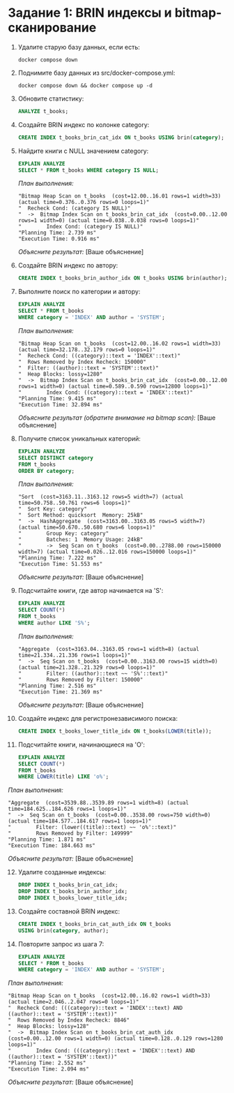 # Задание 1: BRIN индексы и bitmap-сканирование

1. Удалите старую базу данных, если есть:
   ```shell
   docker compose down
   ```

2. Поднимите базу данных из src/docker-compose.yml:
   ```shell
   docker compose down && docker compose up -d
   ```

3. Обновите статистику:
   ```sql
   ANALYZE t_books;
   ```

4. Создайте BRIN индекс по колонке category:
   ```sql
   CREATE INDEX t_books_brin_cat_idx ON t_books USING brin(category);
   ```

5. Найдите книги с NULL значением category:
   ```sql
   EXPLAIN ANALYZE
   SELECT * FROM t_books WHERE category IS NULL;
   ```
   
   *План выполнения:*
   ```
   "Bitmap Heap Scan on t_books  (cost=12.00..16.01 rows=1 width=33) (actual time=0.376..0.376 rows=0 loops=1)"
   "  Recheck Cond: (category IS NULL)"
   "  ->  Bitmap Index Scan on t_books_brin_cat_idx  (cost=0.00..12.00 rows=1 width=0) (actual time=0.038..0.038 rows=0 loops=1)"
   "        Index Cond: (category IS NULL)"
   "Planning Time: 2.739 ms"
   "Execution Time: 0.916 ms"
   ```
   
   *Объясните результат:*
   [Ваше объяснение]

6. Создайте BRIN индекс по автору:
   ```sql
   CREATE INDEX t_books_brin_author_idx ON t_books USING brin(author);
   ```

7. Выполните поиск по категории и автору:
   ```sql
   EXPLAIN ANALYZE
   SELECT * FROM t_books 
   WHERE category = 'INDEX' AND author = 'SYSTEM';
   ```
   
   *План выполнения:*
   ```
   "Bitmap Heap Scan on t_books  (cost=12.00..16.02 rows=1 width=33) (actual time=32.178..32.179 rows=0 loops=1)"
   "  Recheck Cond: ((category)::text = 'INDEX'::text)"
   "  Rows Removed by Index Recheck: 150000"
   "  Filter: ((author)::text = 'SYSTEM'::text)"
   "  Heap Blocks: lossy=1280"
   "  ->  Bitmap Index Scan on t_books_brin_cat_idx  (cost=0.00..12.00 rows=1 width=0) (actual time=0.589..0.590 rows=12800 loops=1)"
   "        Index Cond: ((category)::text = 'INDEX'::text)"
   "Planning Time: 9.415 ms"
   "Execution Time: 32.894 ms"
   ```
   
   *Объясните результат (обратите внимание на bitmap scan):*
   [Ваше объяснение]

8. Получите список уникальных категорий:
   ```sql
   EXPLAIN ANALYZE
   SELECT DISTINCT category 
   FROM t_books 
   ORDER BY category;
   ```
   
   *План выполнения:*
   ```
   "Sort  (cost=3163.11..3163.12 rows=5 width=7) (actual time=50.758..50.761 rows=6 loops=1)"
   "  Sort Key: category"
   "  Sort Method: quicksort  Memory: 25kB"
   "  ->  HashAggregate  (cost=3163.00..3163.05 rows=5 width=7) (actual time=50.670..50.680 rows=6 loops=1)"
   "        Group Key: category"
   "        Batches: 1  Memory Usage: 24kB"
   "        ->  Seq Scan on t_books  (cost=0.00..2788.00 rows=150000 width=7) (actual time=0.026..12.016 rows=150000 loops=1)"
   "Planning Time: 7.222 ms"
   "Execution Time: 51.553 ms"
   ```
   
   *Объясните результат:*
   [Ваше объяснение]

9. Подсчитайте книги, где автор начинается на 'S':
   ```sql
   EXPLAIN ANALYZE
   SELECT COUNT(*) 
   FROM t_books 
   WHERE author LIKE 'S%';
   ```
   
   *План выполнения:*
   ```
   "Aggregate  (cost=3163.04..3163.05 rows=1 width=8) (actual time=21.334..21.336 rows=1 loops=1)"
   "  ->  Seq Scan on t_books  (cost=0.00..3163.00 rows=15 width=0) (actual time=21.328..21.329 rows=0 loops=1)"
   "        Filter: ((author)::text ~~ 'S%'::text)"
   "        Rows Removed by Filter: 150000"
   "Planning Time: 2.516 ms"
   "Execution Time: 21.369 ms"
   ```
   
   *Объясните результат:*
   [Ваше объяснение]

10. Создайте индекс для регистронезависимого поиска:
    ```sql
    CREATE INDEX t_books_lower_title_idx ON t_books(LOWER(title));
    ```

11. Подсчитайте книги, начинающиеся на 'O':
    ```sql
    EXPLAIN ANALYZE
    SELECT COUNT(*) 
    FROM t_books 
    WHERE LOWER(title) LIKE 'o%';
    ```
   
   *План выполнения:*
   ```
   "Aggregate  (cost=3539.88..3539.89 rows=1 width=8) (actual time=184.625..184.626 rows=1 loops=1)"
   "  ->  Seq Scan on t_books  (cost=0.00..3538.00 rows=750 width=0) (actual time=184.577..184.617 rows=1 loops=1)"
   "        Filter: (lower((title)::text) ~~ 'o%'::text)"
   "        Rows Removed by Filter: 149999"
   "Planning Time: 1.871 ms"
   "Execution Time: 184.663 ms"
   ```
   
   *Объясните результат:*
   [Ваше объяснение]

12. Удалите созданные индексы:
    ```sql
    DROP INDEX t_books_brin_cat_idx;
    DROP INDEX t_books_brin_author_idx;
    DROP INDEX t_books_lower_title_idx;
    ```

13. Создайте составной BRIN индекс:
    ```sql
    CREATE INDEX t_books_brin_cat_auth_idx ON t_books 
    USING brin(category, author);
    ```

14. Повторите запрос из шага 7:
    ```sql
    EXPLAIN ANALYZE
    SELECT * FROM t_books 
    WHERE category = 'INDEX' AND author = 'SYSTEM';
    ```
   
   *План выполнения:*
   ```
   "Bitmap Heap Scan on t_books  (cost=12.00..16.02 rows=1 width=33) (actual time=2.046..2.047 rows=0 loops=1)"
   "  Recheck Cond: (((category)::text = 'INDEX'::text) AND ((author)::text = 'SYSTEM'::text))"
   "  Rows Removed by Index Recheck: 8846"
   "  Heap Blocks: lossy=128"
   "  ->  Bitmap Index Scan on t_books_brin_cat_auth_idx  (cost=0.00..12.00 rows=1 width=0) (actual time=0.128..0.129 rows=1280 loops=1)"
   "        Index Cond: (((category)::text = 'INDEX'::text) AND ((author)::text = 'SYSTEM'::text))"
   "Planning Time: 2.552 ms"
   "Execution Time: 2.094 ms"
   ```
   
   *Объясните результат:*
   [Ваше объяснение]